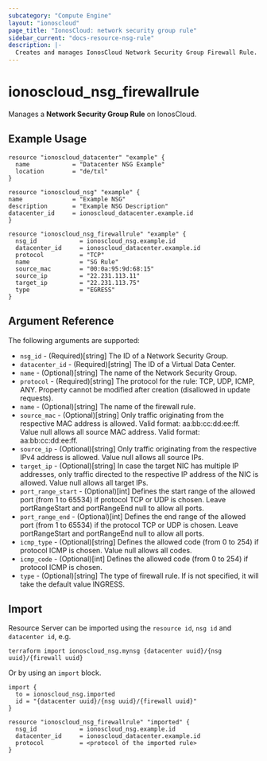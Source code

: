```yaml
---
subcategory: "Compute Engine"
layout: "ionoscloud"
page_title: "IonosCloud: network security group rule"
sidebar_current: "docs-resource-nsg-rule"
description: |-
  Creates and manages IonosCloud Network Security Group Firewall Rule.
---
```


# ionoscloud_nsg_firewallrule

Manages a **Network Security Group Rule** on IonosCloud.

## Example Usage

```hcl
resource "ionoscloud_datacenter" "example" {
  name            = "Datacenter NSG Example"
  location        = "de/txl"
}

resource "ionoscloud_nsg" "example" {
name              = "Example NSG"
description       = "Example NSG Description"
datacenter_id     = ionoscloud_datacenter.example.id
}

resource "ionoscloud_nsg_firewallrule" "example" {
  nsg_id            = ionoscloud_nsg.example.id
  datacenter_id     = ionoscloud_datacenter.example.id
  protocol          = "TCP"
  name              = "SG Rule"
  source_mac        = "00:0a:95:9d:68:15"
  source_ip         = "22.231.113.11"
  target_ip         = "22.231.113.75"
  type              = "EGRESS"
}
```

## Argument Reference

The following arguments are supported:
* `nsg_id` - (Required)[string] The ID of a Network Security Group.
* `datacenter_id` - (Required)[string] The ID of a Virtual Data Center.
* `name` - (Optional)[string] The name of the Network Security Group.
* `protocol` - (Required)[string] The protocol for the rule: TCP, UDP, ICMP, ANY. Property cannot be modified after creation (disallowed in update requests).
* `name` - (Optional)[string] The name of the firewall rule.
* `source_mac` - (Optional)[string] Only traffic originating from the respective MAC address is allowed. Valid format: aa:bb:cc:dd:ee:ff. Value null allows all source MAC address. Valid format: aa:bb:cc:dd:ee:ff.
* `source_ip` -  (Optional)[string] Only traffic originating from the respective IPv4 address is allowed. Value null allows all source IPs.
* `target_ip` - (Optional)[string] In case the target NIC has multiple IP addresses, only traffic directed to the respective IP address of the NIC is allowed. Value null allows all target IPs.
* `port_range_start` - (Optional)[int] Defines the start range of the allowed port (from 1 to 65534) if protocol TCP or UDP is chosen. Leave portRangeStart and portRangeEnd null to allow all ports.
* `port_range_end` - (Optional)[int] Defines the end range of the allowed port (from 1 to 65534) if the protocol TCP or UDP is chosen. Leave portRangeStart and portRangeEnd null to allow all ports.
* `icmp_type` - (Optional)[string] Defines the allowed code (from 0 to 254) if protocol ICMP is chosen. Value null allows all codes.
* `icmp_code` - (Optional)[int] Defines the allowed code (from 0 to 254) if protocol ICMP is chosen.
* `type` - (Optional)[string] The type of firewall rule. If is not specified, it will take the default value INGRESS.

## Import

Resource Server can be imported using the `resource id`, `nsg id` and `datacenter id`, e.g.

```shell
terraform import ionoscloud_nsg.mynsg {datacenter uuid}/{nsg uuid}/{firewall uuid}
```

Or by using an `import` block.
```hcl
import {
  to = ionoscloud_nsg.imported
  id = "{datacenter uuid}/{nsg uuid}/{firewall uuid}" 
}
  
resource "ionoscloud_nsg_firewallrule" "imported" {
  nsg_id            = ionoscloud_nsg.example.id
  datacenter_id     = ionoscloud_datacenter.example.id
  protocol          = <protocol of the imported rule>
}
```